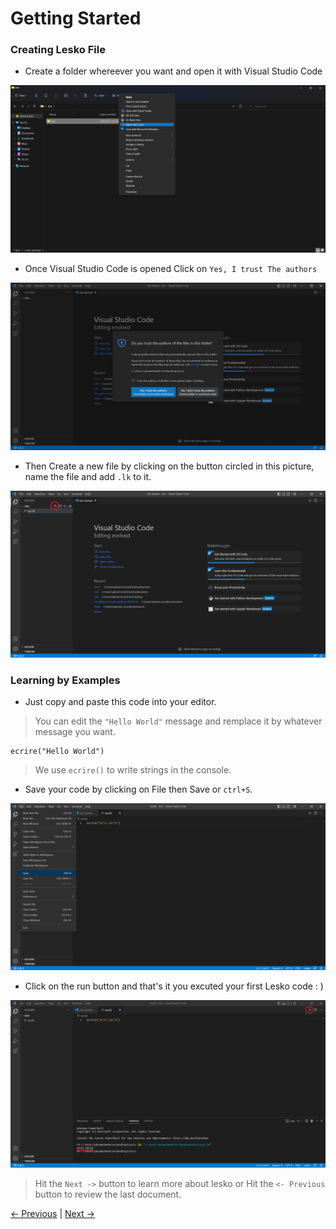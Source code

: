 # Getting Started


### Creating Lesko File
* Create a folder whereever you want and open it with Visual Studio Code

![open with](https://github.com/Mohamed-Akram-Hl/docs/blob/main/assets/Screenshot%202022-08-08%20145043.png?raw=true)

* Once Visual Studio Code is opened Click on `Yes, I trust The authors`

![Trust](https://github.com/Mohamed-Akram-Hl/docs/blob/main/assets/Screenshot%202022-08-08%20150207.png?raw=true)

* Then Create a new file by clicking on the button circled in this picture, name the file and add `.lk` to it.

![create File](https://github.com/Mohamed-Akram-Hl/docs/blob/main/assets/Screenshot%202022-08-08%20152038.png?raw=true)

### Learning by Examples
* Just copy and paste this code into your editor.
> You can edit the `"Hello World"` message and remplace it by whatever message you want.
```
ecrire("Hello World")
```
> We use `ecrire()` to write strings in the console.
* Save your code by clicking on File then Save or `ctrl+S`.

![save File](https://github.com/Mohamed-Akram-Hl/docs/blob/main/assets/Screenshot%202022-08-08%20153316.png?raw=true)

* Click on the run button and that's it you excuted your first Lesko code : )

![run](https://github.com/Mohamed-Akram-Hl/docs/blob/main/assets/run.png?raw=true)

> Hit the `Next ->` button to learn more about lesko or Hit the `<- Previous` button to review the last document.

[<- Previous](https://github.com/Mohamed-Akram-Hl/docs/blob/main/1.%20Installation%20and%20Setup/Installation%20and%20Setup) |
[Next ->](https://github.com/Mohamed-Akram-Hl/docs/blob/main/3.%20Strings/Strings.md)
